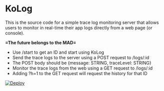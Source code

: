 # KoLog

This is the source code for a simple trace log monitoring server that allows users to monitor in real-time their app logs directly from a web page (or console).

<b>=The future belongs to the MAD=</b>
  
* Use /start to get an ID and start using KoLog
* Send the trace logs to  the server using a POST request to /logs/:id
* The POST body should be \{message: STRING, traceLevel: STRING\}
* Monitor the trace logs from the web using a GET request to /logs/:id
* Adding ?h=1 to the GET request will request the history for that ID

[![Deploy](https://www.herokucdn.com/deploy/button.png)](https://heroku.com/deploy)
